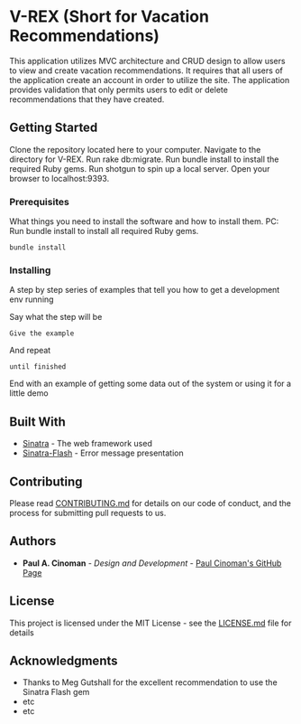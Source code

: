# V-REX (Short for Vacation Recommendations)

This application utilizes MVC architecture and CRUD design to allow users to view and create vacation recommendations.  It requires that all users of the application create an account in order to utilize the site.  The application provides validation that only permits users to edit or delete recommendations that they have created. 

## Getting Started

Clone the repository located here to your computer.
Navigate to the directory for V-REX.
Run rake db:migrate.
Run bundle install to install the required Ruby gems.
Run shotgun to spin up a local server.
Open your browser to localhost:9393.

### Prerequisites

What things you need to install the software and how to install them.
PC:  Run bundle install to install all required Ruby gems.

```
bundle install
```

### Installing

A step by step series of examples that tell you how to get a development env running

Say what the step will be

```
Give the example
```

And repeat

```
until finished
```

End with an example of getting some data out of the system or using it for a little demo


## Built With

* [Sinatra](http://sinatrarb.com/) - The web framework used
* [Sinatra-Flash](https://github.com/SFEley/sinatra-flash) - Error message presentation

## Contributing

Please read [CONTRIBUTING.md](https://) for details on our code of conduct, and the process for submitting pull requests to us.

## Authors

* **Paul A. Cinoman** - *Design and Development* - [Paul Cinoman's GitHub Page](https://github.com/Swellpf)


## License

This project is licensed under the MIT License - see the [LICENSE.md](LICENSE.md) file for details

## Acknowledgments

* Thanks to Meg Gutshall for the excellent recommendation to use the Sinatra Flash gem
* etc
* etc

